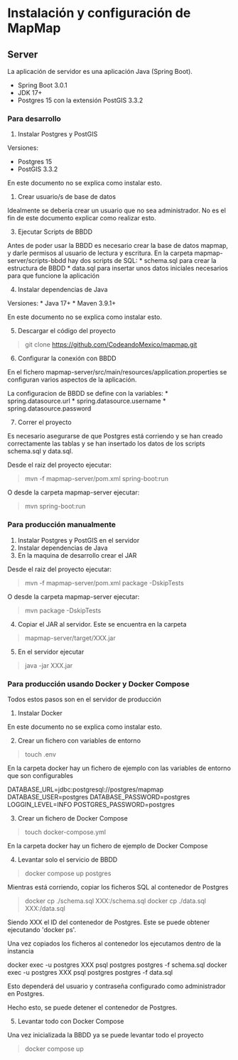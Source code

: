 # Instalación y configuración de MapMap

## Server

La aplicación de servidor es una aplicación Java (Spring Boot).
* Spring Boot 3.0.1
* JDK 17+
* Postgres 15 con la extensión PostGIS 3.3.2

### Para desarrollo

1. Instalar Postgres y PostGIS

Versiones:
   * Postgres 15
   * PostGIS 3.3.2

En este documento no se explica como instalar esto.

1. Crear usuario/s de base de datos

Idealmente se debería crear un usuario que no sea administrador. No es el fin de este documento explicar como realizar esto.

3. Ejecutar Scripts de BBDD

Antes de poder usar la BBDD es necesario crear la base de datos mapmap, y darle permisos al usuario de lectura y escritura.
En la carpeta mapmap-server/scripts-bbdd hay dos scripts de SQL:
    * schema.sql para crear la estructura de BBDD
    * data.sql para insertar unos datos iniciales necesarios para que funcione la aplicación

4. Instalar dependencias de Java

Versiones:
    * Java 17+
    * Maven 3.9.1+

En este documento no se explica como instalar esto.

5. Descargar el código del proyecto

> git clone https://github.com/CodeandoMexico/mapmap.git

6. Configurar la conexión con BBDD

En el fichero mapmap-server/src/main/resources/application.properties se configuran varios aspectos de la aplicación.

La configuracion de BBDD se define con la variables:
    * spring.datasource.url
    * spring.datasource.username
    * spring.datasource.password

7. Correr el proyecto

Es necesario asegurarse de que Postgres está corriendo y se han creado correctamente las tablas y se han insertado los datos de los scripts schema.sql y data.sql.

Desde el raiz del proyecto ejecutar:
> mvn -f mapmap-server/pom.xml spring-boot:run

O desde la carpeta mapmap-server ejecutar:
> mvn spring-boot:run

### Para producción manualmente

1. Instalar Postgres y PostGIS en el servidor
2. Instalar dependencias de Java
3. En la maquina de desarrollo crear el JAR

Desde el raiz del proyecto ejecutar:
> mvn -f mapmap-server/pom.xml package -DskipTests

O desde la carpeta mapmap-server ejecutar:
> mvn package -DskipTests

4. Copiar el JAR al servidor. Este se encuentra en la carpeta

> mapmap-server/target/XXX.jar

5. En el servidor ejecutar

> java -jar XXX.jar

### Para producción usando Docker y Docker Compose

Todos estos pasos son en el servidor de producción

1. Instalar Docker

En este documento no se explica como instalar esto.

2. Crear un fichero con variables de entorno

> touch .env

En la carpeta docker hay un fichero de ejemplo con las variables de entorno que son configurables

DATABASE_URL=jdbc:postgresql://postgres/mapmap
DATABASE_USER=postgres
DATABASE_PASSWORD=postgres
LOGGIN_LEVEL=INFO
POSTGRES_PASSWORD=postgres

3. Crear un fichero de Docker Compose

> touch docker-compose.yml

En la carpeta docker hay un fichero de ejemplo de Docker Compose

4. Levantar solo el servicio de BBDD

> docker compose up postgres

Mientras está corriendo, copiar los ficheros SQL al contenedor de Postgres

> docker cp ./schema.sql XXX:/schema.sql
> docker cp ./data.sql XXX:/data.sql

Siendo XXX el ID del contenedor de Postgres. Este se puede obtener ejecutando 'docker ps'.

Una vez copiados los ficheros al contenedor los ejecutamos dentro de la instancia

docker exec -u postgres XXX psql postgres postgres -f schema.sql
docker exec -u postgres XXX psql postgres postgres -f data.sql

Esto dependerá del usuario y contraseña configurado como administrador en Postgres.

Hecho esto, se puede detener el contenedor de Postgres.

5. Levantar todo con Docker Compose

Una vez inicializada la BBDD ya se puede levantar todo el proyecto

> docker compose up
